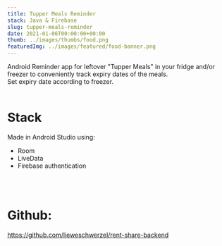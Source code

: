 ```yaml
---
title: Tupper Meals Reminder 
stack: Java & Firebase 
slug: tupper-meals-reminder
date: 2021-01-06T00:00:00+00:00
thumb: ../images/thumbs/food.png
featuredImg: ../images/featured/food-banner.png
---
```


Android Reminder app for leftover "Tupper Meals" in your fridge and/or freezer to conveniently track expiry dates of the meals.
\
Set expiry date according to freezer.
<br /><br />

# Stack 
Made in Android Studio using: 
<ul>
<li>Room</li>
<li>LiveData</li>
<li>Firebase authentication</li>
</ul>
<br /><br />

# Github: 

https://github.com/lieweschwerzel/rent-share-backend
<br />
<br />
<br />
<br />
<br />
<br />
<br />
<br />
<br />
